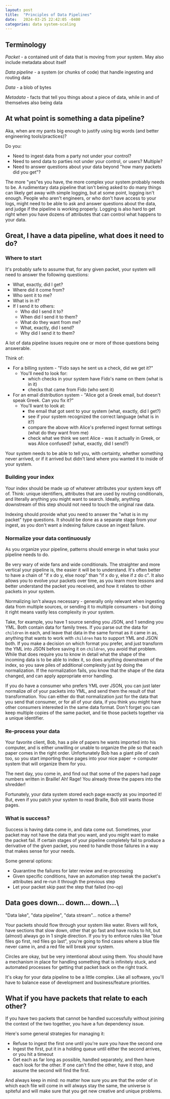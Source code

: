 ```yaml
---
layout: post
title:  "Principles of Data Pipelines"
date:   2024-03-25 22:42:05 -0400
categories: data system-scaling
---
```




## Terminology

*Packet* - a contained unit of data that is moving from your system. May also include metadata about itself

*Data pipeline* - a system (or chunks of code) that handle ingesting and routing data

*Data* - a blob of bytes

*Metadata* - facts that tell you things about a piece of data, while in and of themselves also being data

## At what point is something a data pipeline?

Aka, when are my pants big enough to justify using big words (and better engineering tools/practices)?

Do you:

* Need to ingest data from a party not under your control?
* Need to send data to parties not under your control, or users? Multiple?
* Need to answer questions about your data beyond "how many packets did you get"?

The more "yes"es you have, the more complex your system probably needs to be. A rudimentary data pipeline that isn't being asked to do many things can likely get away with simple logging, but at some point, logging isn't enough. People who aren't engineers, or who don't have access to your logs, might need to be able to ask and answer questions about the data, and judge if the pipeline is working properly. Logging is also hard to get right when you have dozens of attributes that can control what happens to your data.

## Great, I have a data pipeline, what does it need to do?

### Where to start

It's probably safe to assume that, for any given packet, your system will need to answer the following questions:

* What, exactly, did I get?
* Where did it come from?
* Who sent it to me?
* What is in it?
* If I send it to others:
  * Who did I send it to?
  * When did I send it to them?
  * What do they want from me?
  * What, exactly, did I send?
  * Why did I send it to them?

A lot of data pipeline issues require one or more of those questions being answerable.

Think of:

* For a billing system - "Fido says he sent us a check, did we get it?"
  * You'll need to look for:
    * which checks in your system have Fido's name on them (what is in it)
    * checks that came from Fido (who sent it)
* For an email distribution system - "Alice got a Greek email, but doesn't speak Greek. Can you fix it?"
  * You'll want to look at:
    * the email that got sent to your system (what, exactly, did I get?)
    * see if your system recognized the correct language (what is in it?)
    * compare the above with Alice's preferred ingest format settings (what do they want from me)
    * check what we think we sent Alice - was it actually in Greek, or was Alice confused? (what, exactly, did I send?)

Your system needs to be able to tell you, with certainty, whether something never arrived, or if it arrived but didn't land where you wanted it to inside of your system.

### Building your index

Your index should be made up of whatever attributes your system keys off of. Think: unique identifiers, attributes that are used by routing conditionals, and literally anything you might want to search. Ideally, anything downstream of this step should not need to touch the original raw data.

Indexing should provide what you need to answer the "what is in my packet" type questions. It should be done as a separate stage from your ingest, as you don't want a indexing failure cause an ingest failure.

### Normalize your data continuously

As you organize your pipeline, patterns should emerge in what tasks your pipeline needs to do.

Be very wary of wide fans and wide conditionals. The straighter and more vertical your pipeline is, the easier it will be to understand. It's often better to have a chain of "if x do y, else noop" than "if x do y, else if z do c". It also allows you to evolve your packets over time, as you learn more lessons and better understand the packet you received, and how it relates to other packets in your system.

Normalizing isn't always necessary - generally only relevant when ingesting data from multiple sources, or sending it to multiple consumers - but doing it right means vastly less complexity in your system.

Take, for example, you have 1 source sending you JSON, and 1 sending you YML. Both contain data for family trees. If you parse out the data for `children` in each, and leave that data in the same format as it came in as, anything that wants to work with `children` has to support YML and JSON both. If you make a decision on which format you prefer, and just transform the YML into JSON before saving it on `children`, you avoid that problem. While that does require you to know in detail what the shape of the incoming data is to be able to index it, so does anything downstream of the index, so you save piles of additional complexity just by doing the normalization. If the normalization fails, you know that the shape of the data changed, and can apply appropriate error handling.

If you do have a consumer who prefers YML over JSON, you can just later normalize *all* of your packets into YML, and send them the result of that transformation. You can either do that normalization just for the data that you send that consumer, or for all of your data, if you think you might have other consumers interested in the same data format. Don't forget you can keep multiple copies of the same packet, and tie those packets together via a unique identifier.

### Re-process your data

Your favorite client, Bob, has a pile of papers he wants imported into his computer, and is either unwilling or unable to organize the pile so that each paper comes in the right order. Unfortunately Bob has a giant pile of cash too, so you start importing those pages into your nice paper -> computer system that will organize them for you.

The next day, you come in, and find out that some of the papers had page numbers written in Braille! Ah! Rage! You already threw the papers into the shredder!

Fortunately, your data system stored each page exactly as you imported it! But, even if you patch your system to read Braille, Bob still wants those pages.

### What is success?

Success is having data come in, and data come out. Sometimes, your packet may not have the data that you want, and you might want to make the packet fail. If certain stages of your pipeline completely fail to produce a derivative of the given packet, you need to handle those failures in a way that makes sense for your needs.

Some general options:

* Quarantine the failures for later review and re-processing
* Given specific conditions, have an automation step tweak the packet's attributes and re-run it through the previous step
* Let your packet skip past the step that failed (no-op)

## Data goes down... down... down\.\.\.\

"Data lake", "data pipeline", "data stream"... notice a theme?

Your packets should flow through your system like water. Rivers will fork, have sections that slow down, other that go fast and have rocks to hit, but (almost) always go in 1 single direction. If you try to enforce rules like "blue files go first, red files go last", you're going to find cases where a blue file never came in, and a red file will break your system.

Circles are okay, but be very intentional about using them. You should have a mechanism in place for handling something that is infinitely stuck, and automated processes for getting that packet back on the right track.

It's okay for your data pipeline to be a little complex. Like all software, you'll have to balance ease of development and business/feature priorities.

## What if you have packets that relate to each other?

If you have two packets that cannot be handled successfully without joining the context of the two together, you have a fun dependency issue.

Here's some general strategies for managing it:

* Refuse to ingest the first one until you're sure you have the second one
* Ingest the first, put it in a holding queue until either the second arrives, or you hit a timeout
* Get each as far long as possible, handled separately, and then have each look for the other. If one can't find the other, have it stop, and assume the second will find the first.

And always keep in mind: no matter how sure you are that the order of in which each file will come in will always stay the same, the universe is spiteful and will make sure that you get new creative and unique problems.
